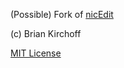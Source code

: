 (Possible) Fork of [nicEdit](http://nicedit.com)

(c) Brian Kirchoff

[MIT License](http://wiki.nicedit.com/w/page/514/About%20NicEdit)

